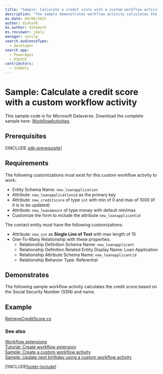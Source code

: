 ```yaml
---
title: "Sample: Calculate a credit score with a custom workflow activity (Microsoft Dataverse) | Microsoft Docs"
description: "The sample demonstrates workflow activity calculates the credit score based on the Social Security Number (SSN) and name."
ms.date: 04/06/2022
author: divka78
ms.author: dikamath
ms.reviewer: jdaly
manager: sunilg
search.audienceType:
  - developer
search.app:
  - PowerApps
  - D365CE
contributors:
  - JimDaly
---
```


# Sample: Calculate a credit score with a custom workflow activity

This sample code is for Microsoft Dataverse. Download the complete sample here: [WorkflowActivities](https://github.com/microsoft/PowerApps-Samples/tree/master/dataverse/orgsvc/C%23/WorkflowActivities).

## Prerequisites

[!INCLUDE [sdk-prerequisite](../../../includes/sdk-prerequisite.md)]

## Requirements

The following customizations must exist for this custom workflow activity to work:

- Entity Schema Name: `new_loanapplication`
- Attribute: `new_loanapplicationid` as the primary key
- Attribute: `new_creditscore` of type `int` with min of 0 and max of 1000 (if it is to be updated)
- Attribute: `new_loanamount` of type money with default min/max
- Customize the form to include the attribute `new_loanapplicantid`

The contact entity must have the following customizations:

- Attribute: `new_ssn` as **Single Line of Text** with max length of 15
- One-To-Many Relationship with these properties:
  - Relationship Definition Schema Name: `new_loanapplicant`
  - Relationship Definition Related Entity Display Name: Loan Application
  - Relationship Attribute Schema Name: `new_loanapplicantid`
  - Relationship Behavior Type: Referential

## Demonstrates

The following sample workflow activity calculates the credit score based on the Social Security Number (SSN) and name.

## Example

[RetrieveCreditScore.cs](https://github.com/microsoft/PowerApps-Samples/blob/master/cds/orgsvc/C%23/WorkflowActivities/WorkflowActivities/RetrieveCreditScore.cs)

### See also

[Workflow extensions](workflow-extensions.md)<br />
[Tutorial: Create workflow extension](tutorial-create-workflow-extension.md)<br />
[Sample: Create a custom workflow activity](sample-create-custom-workflow-activity.md)<br />
[Sample: Update next birthday using a custom workflow activity](sample-update-next-birthday-using-custom-workflow-activity.md)

[!INCLUDE[footer-include](../../../includes/footer-banner.md)]
